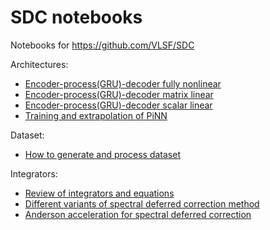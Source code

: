 # SDC notebooks
Notebooks for https://github.com/VLSF/SDC

Architectures:
+ [Encoder-process(GRU)-decoder fully nonlinear](https://github.com/VLSF/SDC_notebooks/blob/main/architectures/Venkataraman%20Amos%20model.ipynb)
+ [Encoder-process(GRU)-decoder matrix linear](https://github.com/VLSF/SDC_notebooks/blob/main/architectures/Consistent%20Matrix%20Model.ipynb)
+ [Encoder-process(GRU)-decoder scalar linear](https://github.com/VLSF/SDC_notebooks/blob/main/architectures/Consistent%20scalar%20model.ipynb)
+ [Training and extrapolation of PiNN](https://github.com/VLSF/SDC_notebooks/blob/main/architectures/vanilla%20PiNN.ipynb)

Dataset:
+ [How to generate and process dataset](https://github.com/VLSF/SDC_notebooks/blob/main/datasets/Collecting%20datasets.ipynb)

Integrators:
+ [Review of integrators and equations](https://github.com/VLSF/SDC_notebooks/blob/main/integrators/ODEs%20and%20integrators.ipynb)
+ [Different variants of spectral deferred correction method](https://github.com/VLSF/SDC_notebooks/blob/main/integrators/Spectral%20Deferred%20Correction.ipynb)
+ [Anderson acceleration for spectral deferred correction](https://github.com/VLSF/SDC_notebooks/blob/main/integrators/Anderson%20Acceleration.ipynb)
